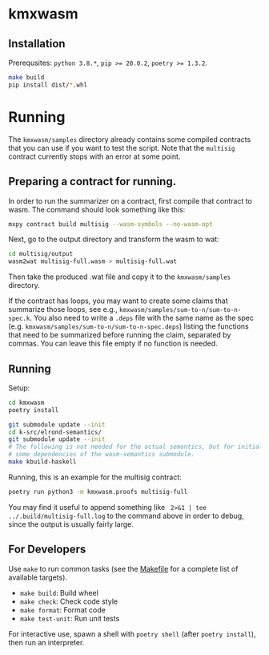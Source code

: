 # kmxwasm


## Installation

Prerequsites: `python 3.8.*`, `pip >= 20.0.2`, `poetry >= 1.3.2`.

```bash
make build
pip install dist/*.whl
```


# Running

The `kmxwasm/samples` directory already contains some compiled contracts
that you can use if you want to test the script. Note that the `multisig`
contract currently stops with an error at some point.

## Preparing a contract for running.

In order to run the summarizer on a contract, first compile that contract to
wasm. The command should look something like this:
```bash
mxpy contract build multisig --wasm-symbols --no-wasm-opt
```

Next, go to the output directory and transform the wasm to wat:
```bash
cd multisig/output
wasm2wat multisig-full.wasm > multisig-full.wat
```

Then take the produced .wat file and copy it to the `kmxwasm/samples` directory.

If the contract has loops, you may want to create some claims that summarize
those loops, see e.g., `kmxwasm/samples/sum-to-n/sum-to-n-spec.k`. You also
need to write a `.deps` file with the same name as the spec
(e.g. `kmxwasm/samples/sum-to-n/sum-to-n-spec.deps`) listing the functions that
need to be summarized before running the claim, separated by commas. You can
leave this file empty if no function is needed.


## Running

Setup:

```bash
cd kmxwasm
poetry install

git submodule update --init
cd k-src/elrond-semantics/
git submodule update --init
# The following is not needed for the actual semantics, but for initializing
# some dependencies of the wasm-semantics submodule.
make kbuild-haskell
```

Running, this is an example for the multisig contract:

```bash
poetry run python3 -m kmxwasm.proofs multisig-full
```

You may find it useful to append something like
` 2>&1 | tee ../.build/multisig-full.log` to the command above
in order to debug, since the output is usually fairly large.


## For Developers

Use `make` to run common tasks (see the [Makefile](Makefile) for a complete list of available targets).

* `make build`: Build wheel
* `make check`: Check code style
* `make format`: Format code
* `make test-unit`: Run unit tests

For interactive use, spawn a shell with `poetry shell` (after `poetry install`), then run an interpreter.
